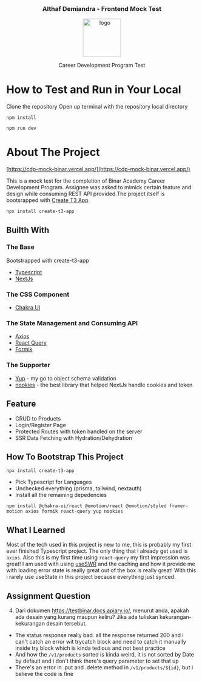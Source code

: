<br />
<div align="center">
  <h3 align="center">Althaf Demiandra - Frontend Mock Test </h3>
  <img src="https://global-uploads.webflow.com/5e70b9a791ceb781b605048c/62c5720d8b3b6003c2f46fa4_logo-binar-academy.svg" alt="logo" height="100">
  <p align="center">
   Career Development Program Test

  </p>
</div>

# How to Test and Run in Your Local

Clone the repository
Open up terminal with the repository local directory

```
npm install
```

```
npm run dev
```

# About The Project

[https://cdp-mock-binar.vercel.app/](https://cdp-mock-binar.vercel.app/)

This is a mock test for the completion of Binar Academy Career Development Program. Assignee was asked to mimick certain feature and design while consuming REST API provided.The project itself is bootsrapped with [Create T3 App](https://github.com/t3-oss/create-t3-app)

```
npx install create-t3-app
```

## Builth With

### The Base

Bootstrapped with create-t3-app

- [Typescript](https://www.typescriptlang.org/)
- [NextJs](https://nextjs.org/)

### The CSS Component

- [Chakra UI](https://chakra-ui.com/)

### The State Management and Consuming API

- [Axios](https://axios-http.com/docs/intro)
- [React Query](https://github.com/tanstack/query)
- [Formik](https://formik.org/)

### The Supporter

- [Yup](https://github.com/jquense/yup) - my go to object schema validation
- [nookies](https://github.com/maticzav/nookies) - the best library that helped NextJs handle cookies and token

## Feature

- CRUD to Products
- Login/Register Page
- Protected Routes with token handled on the server
- SSR Data Fetching with Hydration/Dehydration

## How To Bootstrap This Project

```
npx install create-t3-app
```

- Pick Typescript for Languages
- Unchecked everything (prisma, tailwind, nextauth)
- Install all the remaining depedencies

```
npm install @chakra-ui/react @emotion/react @emotion/styled framer-motion axios formik react-query yup nookies
```

## What I Learned

Most of the tech used in this project is new to me, this is probably my first ever finished Typescript project. The only thing that i already get used is `axios`. Also this is my first time using `react-query` my first impression was great! I am used with using [useSWR](https://swr.vercel.app/) and the caching and how it provide me with loading error state is really great out of the box is really great! With this i rarely use useState in this project because everything just synced.

## Assignment Question

4. Dari dokumen https://testbinar.docs.apiary.io/, menurut anda, apakah ada desain yang
   kurang maupun keliru? Jika ada tuliskan kekurangan-kekurangan desain tersebut.

- The status response really bad. all the response returned 200 and i can't catch an error wit trycatch block and need to catch it manually inside try block which is kinda tedious and not best practice
- And how the `/v1/products` sorted is kinda weird, it is not sorted by Date by default and i don't think there's query parameter to set that up
- There's an error in .put and .delete method in `/v1/products/${id}`, but i believe the code is fine
